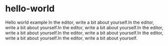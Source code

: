 # hello-world
Hello world example
In the editor, write a bit about yourself.In the editor, write a bit about yourself.In the editor, write a bit about yourself.In the editor, write a bit about yourself.In the editor, write a bit about yourself.In the editor, write a bit about yourself.In the editor, write a bit about yourself.
